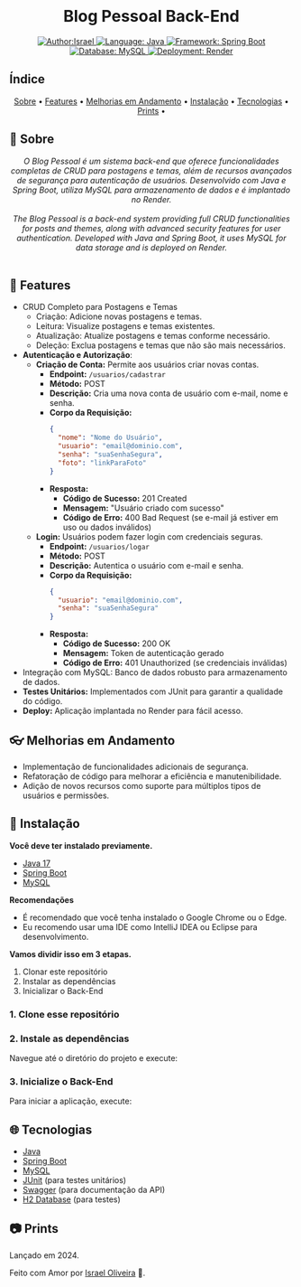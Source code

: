 <!--<p align="center">
    <em>
        (Coloque uma imagem que represente o seu Projeto)<br>
        (Insert an image that represents your Project)
    </em>
</p> -->

<br/>
<h1 align="center">Blog Pessoal Back-End</h1>

<div>
    <p align="center">
    <a href="https://www.linkedin.com/in/israeloliveiradev/" target="_blank">
        <img src="https://img.shields.io/static/v1?label=Author&message=Israel&color=00ba6d&style=for-the-badge&logo=LinkedIn" alt="Author:Israel">
    </a>
    <a href="#">
        <img src="https://img.shields.io/static/v1?label=Language&message=Java&color=red&style=for-the-badge&logo=openjdk" alt="Language: Java">
    </a>
    <a href="#">
        <img src="https://img.shields.io/static/v1?label=Framework&message=Spring Boot&color=green&style=for-the-badge&logo=Spring" alt="Framework: Spring Boot">
    </a>
    <a href="#">
        <img src="https://img.shields.io/static/v1?label=Database&message=MySQL&color=blue&style=for-the-badge&logo=MySQL" alt="Database: MySQL">
    </a>
    <a href="#">
        <img src="https://img.shields.io/static/v1?label=Deployment&message=Render&color=purple&style=for-the-badge&logo=Render" alt="Deployment: Render">
    </a>
    </p>
</div>

## Índice

<p align="center">
 <a href="#about">Sobre</a> •
 <a href="#features">Features</a> •
 <a href="#improvements">Melhorias em Andamento</a> • 
 <a href="#installation">Instalação</a> • 
 <a href="#technologies">Tecnologias</a> •
 <a href="#prints">Prints</a> •

</p>

## 📌 Sobre

<div>
    <p align="center">
    <em>
        O Blog Pessoal é um sistema back-end que oferece funcionalidades completas de CRUD para postagens e temas, além de recursos avançados de segurança para autenticação de usuários. Desenvolvido com Java e Spring Boot, utiliza MySQL para armazenamento de dados e é implantado no Render.<br><br>
        The Blog Pessoal is a back-end system providing full CRUD functionalities for posts and themes, along with advanced security features for user authentication. Developed with Java and Spring Boot, it uses MySQL for data storage and is deployed on Render.<br><br>
    </em>
    </p>
</div>

## 🚀 Features

<p align="center">

- CRUD Completo para Postagens e Temas
  - Criação: Adicione novas postagens e temas.
  - Leitura: Visualize postagens e temas existentes.
  - Atualização: Atualize postagens e temas conforme necessário.
  - Deleção: Exclua postagens e temas que não são mais necessários.
- **Autenticação e Autorização**: 
  - **Criação de Conta:** Permite aos usuários criar novas contas.
    - **Endpoint:** `/usuarios/cadastrar`
    - **Método:** POST
    - **Descrição:** Cria uma nova conta de usuário com e-mail, nome e senha.
    - **Corpo da Requisição:**
      ```json
      {
        "nome": "Nome do Usuário",
        "usuario": "email@dominio.com",
        "senha": "suaSenhaSegura",
        "foto": "linkParaFoto"
      }
      ```
    - **Resposta:** 
      - **Código de Sucesso:** 201 Created
      - **Mensagem:** "Usuário criado com sucesso"
      - **Código de Erro:** 400 Bad Request (se e-mail já estiver em uso ou dados inválidos)
  - **Login:** Usuários podem fazer login com credenciais seguras.
    - **Endpoint:** `/usuarios/logar`
    - **Método:** POST
    - **Descrição:** Autentica o usuário com e-mail e senha.
    - **Corpo da Requisição:**
      ```json
      {
        "usuario": "email@dominio.com",
        "senha": "suaSenhaSegura"
      }
      ```
    - **Resposta:** 
      - **Código de Sucesso:** 200 OK
      - **Mensagem:** Token de autenticação gerado
      - **Código de Erro:** 401 Unauthorized (se credenciais inválidas)
- Integração com MySQL: Banco de dados robusto para armazenamento de dados.
- **Testes Unitários:** Implementados com JUnit para garantir a qualidade do código.
- **Deploy:** Aplicação implantada no Render para fácil acesso.

</p>

## 👓 Melhorias em Andamento

<p align="center">

- Implementação de funcionalidades adicionais de segurança.
- Refatoração de código para melhorar a eficiência e manutenibilidade.
- Adição de novos recursos como suporte para múltiplos tipos de usuários e permissões.

</p>

## 📕 Instalação

<p align="center">
</p>

**Você deve ter instalado previamente.**
- [Java 17](https://www.oracle.com/java/technologies/javase/jdk17-archive-downloads.html)
- [Spring Boot](https://spring.io/projects/spring-boot)
- [MySQL](https://www.mysql.com/)

**Recomendações**
- É recomendado que você tenha instalado o Google Chrome ou o Edge.
- Eu recomendo usar uma IDE como IntelliJ IDEA ou Eclipse para desenvolvimento.

**Vamos dividir isso em 3 etapas.**
1. Clonar este repositório
2. Instalar as dependências
3. Inicializar o Back-End

### 1. Clone esse repositório

### 2. Instale as dependências
Navegue até o diretório do projeto e execute:

### 3. Inicialize o Back-End
Para iniciar a aplicação, execute:


## 🌐 Tecnologias

<p align="center">

- [Java](https://www.oracle.com/java/)
- [Spring Boot](https://spring.io/projects/spring-boot)
- [MySQL](https://www.mysql.com/)
- [JUnit](https://junit.org/junit4/) (para testes unitários)
- [Swagger](https://swagger.io/tools/swagger-ui/) (para documentação da API)
- [H2 Database](https://www.h2database.com/html/main.html) (para testes)

</p>

## 📷 Prints

<!-- Adicione prints relevantes aqui se disponíveis -->

</div>

Lançado em 2024.

Feito com Amor por [Israel Oliveira](https://www.linkedin.com/in/israeloliveiradev/) 🚀.


